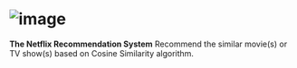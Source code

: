 # ![image](https://github.com/user-attachments/assets/f6033495-79ed-4626-95aa-87cffce5b6cb)
 **The Netflix Recommendation System**
Recommend the similar movie(s) or TV show(s) based on Cosine Similarity algorithm.

